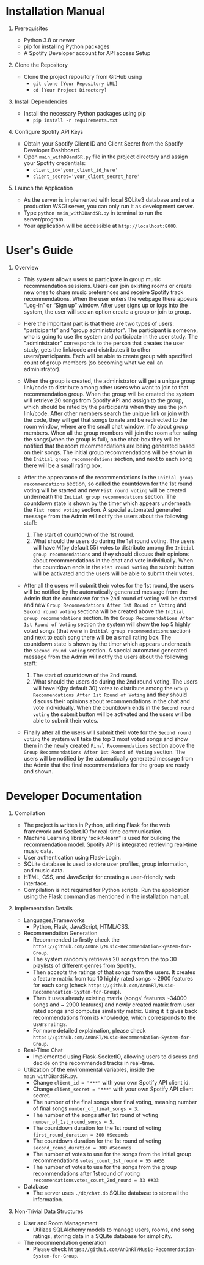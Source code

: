# Installation Manual

1. Prerequisites
    * Python 3.8 or newer
    * pip for installing Python packages
    * A Spotify Developer account for API access Setup

2. Clone the Repository
    * Clone the project repository from GitHub using
        * `git clone [Your Repository URL]`
        * `cd [Your Project Directory]`

3. Install Dependencies
    * Install the necessary Python packages using pip
        * `pip install -r requirements.txt`

4. Configure Spotify API Keys
    * Obtain your Spotify Client ID and Client Secret from the Spotify Developer Dashboard.
    * Open `main_withDBandSR.py` file in the project directory and assign your Spotify credentials:
        * `client_id='your_client_id_here'`
        * `client_secret='your_client_secret_here'`

5. Launch the Application
    * As the server is implemented with local SQLite3 database and not a production WSGI server, you can only run it as development server.
    * Type `python main_withDBandSR.py` in terminal to run the server/program.
    * Your application will be accessible at `http://localhost:8000`.


# User's Guide

1. Overview
    * This system allows users to participate in group music recommendation sessions. Users can join existing rooms or create new ones to share music preferences and receive Spotify track recommendations.
    When the user enters the webpage there appears “Log-in” or “Sign up” window. After user signs up or logs into the system, 
    the user will see an option create a group or join to group.

    * Here the important part is that there are two types of users: “participants” and “group administrator”. 
    The participant is someone, who is going to use the system and participate in the user study. 
    The "administrator" corresponds to the person that creates the user study, gets the link/code and distributes it to other users/participants. 
    Each will be able to create group with specified count of group members (so becoming what we call an administrator). 

    * When the group is created, the administrator will get a unique group link/code to distribute among other users who want to join to that recommendation group. 
    When the group will be created the system will retrieve 20 songs from Spotify API and assign to the group, which should be rated by the participants when they use the join link/code.
    After other members search the unique link or join with the code, they will get that songs to rate and be redirected to the room window, where are the small chat window, info about group members. 
    When all the group members will join the room after rating the songs(when the group is full), on the chat-box they will be notified that the room recommendations are being generated based on their songs.
    The initial group recommendations will be shown in the `Initial group recommendations` section, and next to each song there will be a small rating box.

    * After the appearance of the recommendations in the `Initial group recommendations` section, so called the countdown for the 1st round voting will be started and new `Fist round voting` will be created underneath the `Initial group recommendations` section. 
    The countdown state is shown by the timer which appears underneath the `Fist round voting` section.
    A special automated generated message from the Admin will notify the users about the following staff:
        1. The start of countdown of the 1st round.
        2. What should the users do during the 1st round voting.
    The users will have M(by default 55) votes to distribute among the `Initial group recommendations` and they should discuss their opinions about recommendations in the chat and vote individually. 
    When the countdown ends in the `Fist round voting` the submit button will be activated and the users will be able to submit their votes.

    * After all the users will submit their votes for the 1st round, the users will be notified by the automatically generated message from the Admin that the countdown for the 2nd round of voting will be started and new `Group Recommendations After 1st Round of Voting` and `Second round voting` sectiona will be created above the `Initial group recommendations` section. 
    In the `Group Recommendations After 1st Round of Voting` section the system will show the top 5 highly voted songs (that were in `Initial group recommendations` section) and next to each song there will be a small rating box.
    The countdown state is shown by the timer which appears underneath the `Second round voting` section.
    A special automated generated message from the Admin will notify the users about the following staff:
        1. The start of countdown of the 2nd round.
        2. What should the users do during the 2nd round voting.
    The users will have K(by default 30) votes to distribute among the `Group Recommendations After 1st Round of Voting` and they should discuss their opinions about recommendations in the chat and vote individually.
    When the countdown ends in the `Second round voting` the submit button will be activated and the users will be able to submit their votes.

    * Finally after all the users will submit their vote for the `Second round voting` the system will take the top 3 most voted songs and show them in the newly created `Final Recommendations` section above the `Group Recommendations After 1st Round of Voting` section. The users will be notified by the automatically generated message from the Admin that the final recommendations for the group are ready and shown.


# Developer Documentation

1. Compilation
    * The project is written in Python, utilizing Flask for the web framework and Socket.IO for real-time communication.
    * Machine Learning library “scikit-learn” is used for building the recommendation model. Spotify API is integrated retrieving real-time music data. 
    * User authentication using Flask-Login.
    * SQLite database is used to store user profiles, group information, and music data. 
    * HTML, CSS, and JavaScript for creating a user-friendly web interface. 
    * Compilation is not required for Python scripts. Run the application using the Flask command as mentioned in the installation manual.

2. Implementation Details
    * Languages/Frameworks
        * Python, Flask, JavaScript, HTML/CSS.
    * Recommendation Generation
        * Recommended to firstly check the `https://github.com/AnOnRT/Music-Recommendation-System-for-Group`.
        * The system randomly retrieves 20 songs from the top 30 playlists of different genres from Spotify.
        * Then accepts the ratings of that songs from the users. It creates a feature matrix from top 10 highly rated songs ~ 2900 features for each song (check `https://github.com/AnOnRT/Music-Recommendation-System-for-Group`).
        * Then it uses already existing matrix (songs' features ~34000 songs and ~ 2900 features) and newly created matrix from user rated songs and computes similarity matrix. Using it it gives back recommendations from its knowledge, which corresponds to the users ratings.
        * For more detailed explaination, please check `https://github.com/AnOnRT/Music-Recommendation-System-for-Group`.
    * Real-Time Chat
        * Implemented using Flask-SocketIO, allowing users to discuss and decide on the recommended tracks in real-time.  
    * Utilization of the environmental variables, inside the `main_withDBandSR.py`.
        * Change `client_id = "***"` with your own Spotify API client id.
        * Change `client_secret = "***"` with your own Spotify API client secret.
        * The number of the final songs after final voting, meaning number of final songs `number_of_final_songs = 3`.
        * The number of the songs after 1st round of voting `number_of_1st_round_songs = 5`.
        * The countdown duration for the 1st round of voting `first_round_duration = 300 #Seconds`
        * The countdown duration for the 1st round of voting `second_round_duration = 300 #Seconds`
        * The number of votes to use for the songs from the initial group recommendations `votes_count_1st_round = 55 ##55`
        * The number of votes to use for the songs from the group recommendations after 1st round of voting `recommendationsvotes_count_2nd_round = 33 ##33`
    * Database
        * The server uses `./db/chat.db` SQLite database to store all the information. 

3. Non-Trivial Data Structures
    * User and Room Management
        * Utilizes SQLAlchemy models to manage users, rooms, and song ratings, storing data in a SQLite database for simplicity.
    * The reocmmendation generation 
        * Please check `https://github.com/AnOnRT/Music-Recommendation-System-for-Group`.